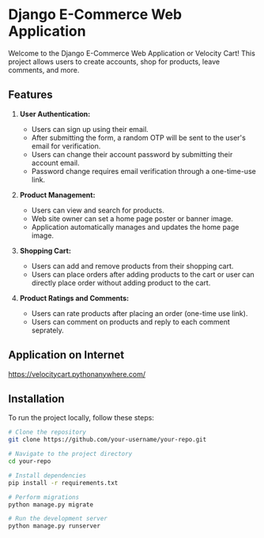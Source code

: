 # Django E-Commerce Web Application

Welcome to the Django E-Commerce Web Application or Velocity Cart! This project allows users to create accounts, shop for products, leave comments, and more.

## Features

1. **User Authentication:**
   - Users can sign up using their email.
   - After submitting the form, a random OTP will be sent to the user's email for verification.
   - Users can change their account password by submitting their account email.
   - Password change requires email verification through a one-time-use link.

2. **Product Management:**
   - Users can view and search for products.
   - Web site owner can set a home page poster or banner image.
   - Application automatically manages and updates the home page image.

3. **Shopping Cart:**
   - Users can add and remove products from their shopping cart.
   - Users can place orders after adding products to the cart or user can directly place order without adding product to the cart.

4. **Product Ratings and Comments:**
   - Users can rate products after placing an order (one-time use link).
   - Users can comment on products and reply to each comment seprately.

## Application on Internet
https://velocitycart.pythonanywhere.com/

## Installation

To run the project locally, follow these steps:

```bash
# Clone the repository
git clone https://github.com/your-username/your-repo.git

# Navigate to the project directory
cd your-repo

# Install dependencies
pip install -r requirements.txt

# Perform migrations
python manage.py migrate

# Run the development server
python manage.py runserver

